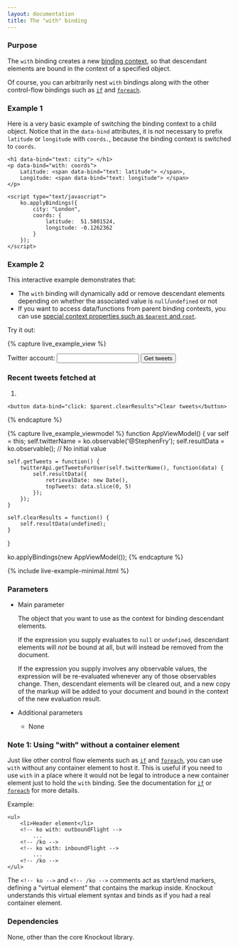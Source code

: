 ```yaml
---
layout: documentation
title: The "with" binding
---
```

<script type="text/javascript" src="../examples/resources/twitterApi.js"> </script>

### Purpose
The `with` binding creates a new [binding context](binding-context.html), so that descendant elements are bound in the context of a specified object.

Of course, you can arbitrarily nest `with` bindings along with the other control-flow bindings such as [`if`](if-binding.html) and [`foreach`](foreach-binding.html).

### Example 1

Here is a very basic example of switching the binding context to a child object. Notice that in the `data-bind` attributes, it is *not* necessary to prefix `latitude` or `longitude` with `coords.`, because the binding context is switched to `coords`.

    <h1 data-bind="text: city"> </h1>
    <p data-bind="with: coords">
        Latitude: <span data-bind="text: latitude"> </span>,
        Longitude: <span data-bind="text: longitude"> </span>
    </p>

    <script type="text/javascript">
        ko.applyBindings({
            city: "London",
            coords: {
                latitude:  51.5001524,
                longitude: -0.1262362
            }
        });
    </script>

### Example 2

This interactive example demonstrates that:

 * The `with` binding will dynamically add or remove descendant elements depending on whether the associated value is `null`/`undefined` or not
 * If you want to access data/functions from parent binding contexts, you can use [special context properties such as `$parent` and `root`](binding-context.html).

Try it out:

{% capture live_example_view %}
<form data-bind="submit: getTweets">
    Twitter account:
    <input data-bind="value: twitterName" />
    <button type="submit">Get tweets</button>
</form>

<div data-bind="with: resultData">
    <h3>Recent tweets fetched at <span data-bind="text: retrievalDate"> </span></h3>
    <ol data-bind="foreach: topTweets">
        <li data-bind="text: text"></li>
    </ol>

    <button data-bind="click: $parent.clearResults">Clear tweets</button>
</div>
{% endcapture %}

{% capture live_example_viewmodel %}
function AppViewModel() {
    var self = this;
    self.twitterName = ko.observable('@StephenFry');
    self.resultData = ko.observable(); // No initial value

    self.getTweets = function() {
        twitterApi.getTweetsForUser(self.twitterName(), function(data) {
            self.resultData({
                retrievalDate: new Date(),
                topTweets: data.slice(0, 5)
            });
        });
    }

    self.clearResults = function() {
        self.resultData(undefined);
    }
}

ko.applyBindings(new AppViewModel());
{% endcapture %}

{% include live-example-minimal.html %}

### Parameters

 * Main parameter

   The object that you want to use as the context for binding descendant elements.

   If the expression you supply evaluates to `null` or `undefined`, descendant elements will *not* be bound at all, but will instead be removed from the document.

   If the expression you supply involves any observable values, the expression will be re-evaluated whenever any of those observables change. Then, descendant elements will be cleared out, and a new copy of the markup will be added to your document and bound in the context of the new evaluation result.

 * Additional parameters

   * None

### Note 1: Using "with" without a container element

Just like other control flow elements such as [`if`](if-binding.html) and [`foreach`](foreach-binding.html), you can use `with` without any container element to host it. This is useful if you need to use `with` in a place where it would not be legal to introduce a new container element just to hold the `with` binding. See the documentation for [`if`](if-binding.html) or [`foreach`](foreach-binding.html) for more details.

Example:

    <ul>
        <li>Header element</li>
        <!-- ko with: outboundFlight -->
            ...
        <!-- /ko -->
        <!-- ko with: inboundFlight -->
            ...
        <!-- /ko -->
    </ul>

The `<!-- ko -->` and `<!-- /ko -->` comments act as start/end markers, defining a "virtual element" that contains the markup inside. Knockout understands this virtual element syntax and binds as if you had a real container element.

### Dependencies

None, other than the core Knockout library.
